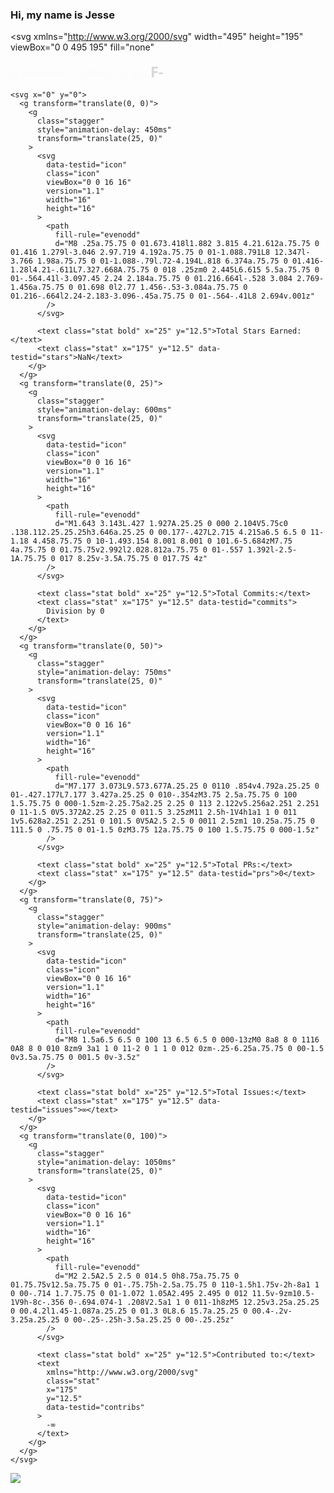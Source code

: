 ### Hi, my name is Jesse
<svg
  xmlns="http://www.w3.org/2000/svg"
  width="495"
  height="195"
  viewBox="0 0 495 195"
  fill="none"
>
  <style>
    .header {
      font: 600 18px "Segoe UI", Ubuntu, Sans-Serif;
      fill: #7957d5;
      animation: fadeInAnimation 0.8s ease-in-out forwards;
    }

    .stat {
      font: 600 14px "Segoe UI", Ubuntu, "Helvetica Neue", Sans-Serif;
      fill: #363636;
    }
    .stagger {
      opacity: 0;
      animation: fadeInAnimation 0.3s ease-in-out forwards;
    }
    .rank-text {
      font: 800 24px "Segoe UI", Ubuntu, Sans-Serif;
      fill: #363636;
      animation: scaleInAnimation 0.3s ease-in-out forwards;
    }

    .bold {
      font-weight: 700;
    }
    .icon {
      fill: #ff3860;
      display: block;
    }

    .rank-circle-rim {
      stroke: #ad3a17;
      fill: none;
      stroke-width: 6;
      opacity: 0.2;
    }
    .rank-circle {
      stroke: #ad3a17;
      stroke-dasharray: 250;
      fill: none;
      stroke-width: 6;
      stroke-linecap: round;
      opacity: 0.8;
      transform-origin: -10px 8px;
      transform: rotate(-90deg);
      animation: rankAnimation 1s forwards ease-in-out;
    }

    @keyframes rankAnimation {
      from {
        stroke-dashoffset: 251.32741228718345;
      }
      to {
        stroke-dashoffset: 3.711548055565711;
      }
    }

    /* Animations */
    @keyframes scaleInAnimation {
      from {
        transform: translate(-5px, 5px) scale(0);
      }
      to {
        transform: translate(-5px, 5px) scale(1);
      }
    }
    @keyframes fadeInAnimation {
      from {
        opacity: 0;
      }
      to {
        opacity: 1;
      }
    }
  </style>

  <rect
    data-testid="card-bg"
    x="0.5"
    y="0.5"
    rx="4.5"
    height="99%"
    stroke="#e4e2e2"
    width="494"
    fill="#ffffff"
    stroke-opacity="0"
  />

  <g data-testid="card-title" transform="translate(25, 35)">
    <g transform="translate(0, 0)">
      <text x="0" y="0" class="header" data-testid="header">
        A Nobody's GitHub Stats
      </text>
    </g>
  </g>

  <g data-testid="main-card-body" transform="translate(0, 55)">
    <g data-testid="rank-circle" transform="translate(400, 47.5)">
      <circle class="rank-circle-rim" cx="-10" cy="8" r="40" />
      <circle class="rank-circle" cx="-10" cy="8" r="40" />
      <g class="rank-text">
        <text
          x="-4"
          y="0"
          alignment-baseline="central"
          dominant-baseline="central"
          text-anchor="middle"
        >
          F-
        </text>
      </g>
    </g>

    <svg x="0" y="0">
      <g transform="translate(0, 0)">
        <g
          class="stagger"
          style="animation-delay: 450ms"
          transform="translate(25, 0)"
        >
          <svg
            data-testid="icon"
            class="icon"
            viewBox="0 0 16 16"
            version="1.1"
            width="16"
            height="16"
          >
            <path
              fill-rule="evenodd"
              d="M8 .25a.75.75 0 01.673.418l1.882 3.815 4.21.612a.75.75 0 01.416 1.279l-3.046 2.97.719 4.192a.75.75 0 01-1.088.791L8 12.347l-3.766 1.98a.75.75 0 01-1.088-.79l.72-4.194L.818 6.374a.75.75 0 01.416-1.28l4.21-.611L7.327.668A.75.75 0 018 .25zm0 2.445L6.615 5.5a.75.75 0 01-.564.41l-3.097.45 2.24 2.184a.75.75 0 01.216.664l-.528 3.084 2.769-1.456a.75.75 0 01.698 0l2.77 1.456-.53-3.084a.75.75 0 01.216-.664l2.24-2.183-3.096-.45a.75.75 0 01-.564-.41L8 2.694v.001z"
            />
          </svg>

          <text class="stat bold" x="25" y="12.5">Total Stars Earned:</text>
          <text class="stat" x="175" y="12.5" data-testid="stars">NaN</text>
        </g>
      </g>
      <g transform="translate(0, 25)">
        <g
          class="stagger"
          style="animation-delay: 600ms"
          transform="translate(25, 0)"
        >
          <svg
            data-testid="icon"
            class="icon"
            viewBox="0 0 16 16"
            version="1.1"
            width="16"
            height="16"
          >
            <path
              fill-rule="evenodd"
              d="M1.643 3.143L.427 1.927A.25.25 0 000 2.104V5.75c0 .138.112.25.25.25h3.646a.25.25 0 00.177-.427L2.715 4.215a6.5 6.5 0 11-1.18 4.458.75.75 0 10-1.493.154 8.001 8.001 0 101.6-5.684zM7.75 4a.75.75 0 01.75.75v2.992l2.028.812a.75.75 0 01-.557 1.392l-2.5-1A.75.75 0 017 8.25v-3.5A.75.75 0 017.75 4z"
            />
          </svg>

          <text class="stat bold" x="25" y="12.5">Total Commits:</text>
          <text class="stat" x="175" y="12.5" data-testid="commits">
            Division by 0
          </text>
        </g>
      </g>
      <g transform="translate(0, 50)">
        <g
          class="stagger"
          style="animation-delay: 750ms"
          transform="translate(25, 0)"
        >
          <svg
            data-testid="icon"
            class="icon"
            viewBox="0 0 16 16"
            version="1.1"
            width="16"
            height="16"
          >
            <path
              fill-rule="evenodd"
              d="M7.177 3.073L9.573.677A.25.25 0 0110 .854v4.792a.25.25 0 01-.427.177L7.177 3.427a.25.25 0 010-.354zM3.75 2.5a.75.75 0 100 1.5.75.75 0 000-1.5zm-2.25.75a2.25 2.25 0 113 2.122v5.256a2.251 2.251 0 11-1.5 0V5.372A2.25 2.25 0 011.5 3.25zM11 2.5h-1V4h1a1 1 0 011 1v5.628a2.251 2.251 0 101.5 0V5A2.5 2.5 0 0011 2.5zm1 10.25a.75.75 0 111.5 0 .75.75 0 01-1.5 0zM3.75 12a.75.75 0 100 1.5.75.75 0 000-1.5z"
            />
          </svg>

          <text class="stat bold" x="25" y="12.5">Total PRs:</text>
          <text class="stat" x="175" y="12.5" data-testid="prs">0</text>
        </g>
      </g>
      <g transform="translate(0, 75)">
        <g
          class="stagger"
          style="animation-delay: 900ms"
          transform="translate(25, 0)"
        >
          <svg
            data-testid="icon"
            class="icon"
            viewBox="0 0 16 16"
            version="1.1"
            width="16"
            height="16"
          >
            <path
              fill-rule="evenodd"
              d="M8 1.5a6.5 6.5 0 100 13 6.5 6.5 0 000-13zM0 8a8 8 0 1116 0A8 8 0 010 8zm9 3a1 1 0 11-2 0 1 1 0 012 0zm-.25-6.25a.75.75 0 00-1.5 0v3.5a.75.75 0 001.5 0v-3.5z"
            />
          </svg>

          <text class="stat bold" x="25" y="12.5">Total Issues:</text>
          <text class="stat" x="175" y="12.5" data-testid="issues">∞</text>
        </g>
      </g>
      <g transform="translate(0, 100)">
        <g
          class="stagger"
          style="animation-delay: 1050ms"
          transform="translate(25, 0)"
        >
          <svg
            data-testid="icon"
            class="icon"
            viewBox="0 0 16 16"
            version="1.1"
            width="16"
            height="16"
          >
            <path
              fill-rule="evenodd"
              d="M2 2.5A2.5 2.5 0 014.5 0h8.75a.75.75 0 01.75.75v12.5a.75.75 0 01-.75.75h-2.5a.75.75 0 110-1.5h1.75v-2h-8a1 1 0 00-.714 1.7.75.75 0 01-1.072 1.05A2.495 2.495 0 012 11.5v-9zm10.5-1V9h-8c-.356 0-.694.074-1 .208V2.5a1 1 0 011-1h8zM5 12.25v3.25a.25.25 0 00.4.2l1.45-1.087a.25.25 0 01.3 0L8.6 15.7a.25.25 0 00.4-.2v-3.25a.25.25 0 00-.25-.25h-3.5a.25.25 0 00-.25.25z"
            />
          </svg>

          <text class="stat bold" x="25" y="12.5">Contributed to:</text>
          <text
            xmlns="http://www.w3.org/2000/svg"
            class="stat"
            x="175"
            y="12.5"
            data-testid="contribs"
          >
            -∞
          </text>
        </g>
      </g>
    </svg>
  </g>
</svg>

<img align="center" src="https://github-readme-stats.vercel.app/api/top-langs/?username=Mr-Bossman&layout=compact&theme=buefy&hide_border=true" />
